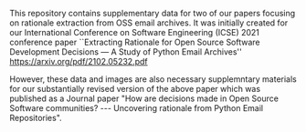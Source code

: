 This repository contains supplementary data for two of our papers focusing on rationale extraction from OSS email archives. 
It was initially created for our International Conference on Software Engineering (ICSE) 2021 conference paper
``Extracting Rationale for Open Source Software Development Decisions — A Study of Python Email Archives''
https://arxiv.org/pdf/2102.05232.pdf

However, these data and images are also necessary supplemntary materials for our substantially revised version of the above paper which was published as a Journal paper "How are decisions made in Open Source Software communities?  --- Uncovering rationale from Python Email Repositories". 

